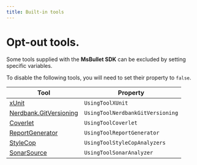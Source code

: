 ```yaml
---
title: Built-in tools
---
```


# Opt-out tools.

Some tools supplied with the **MsBullet SDK** can be excluded by setting specific variables.

To disable the following tools, you will need to set their property to `false`.

| Tool | Property |
| --- | --- |
| [xUnit](https://xunit.net/ "xUnit") | `UsingToolXUnit` |
| [Nerdbank.GitVersioning](https://github.com/dotnet/Nerdbank.GitVersioning "Nerdbank.GitVersioning") | `UsingToolNerdbankGitVersioning` |
| [Coverlet](https://github.com/coverlet-coverage "Coverlet") | `UsingToolCoverlet` |
| [ReportGenerator](https://github.com/danielpalme/ReportGenerator "ReportGenerator") | `UsingToolReportGenerator` |
| [StyleCop](https://github.com/DotNetAnalyzers/StyleCopAnalyzers "StyleCop") | `UsingToolStyleCopAnalyzers` |
| [SonarSource](https://www.sonarsource.com/csharp/ "SonarSource") | `UsingToolSonarAnalyzer` |
